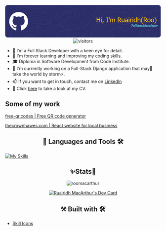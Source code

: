 <div align="center"><img src="https://github.com/roomacarthur/roomacarthur/blob/main/github-header-image.png"></div>

<div align="center"><img src="https://komarev.com/ghpvc/?username=roomacarthur&color=brightgreen&style=flat&label=Views" alt="visitors"></div>

- 👀 I’m a Full Stack Developer with a keen eye for detail.
- 🌱 I'm forever learning and improving my coding skills. 
- 🎓 Diploma in Software Development from Code Institute.
- 📘 I'm currently working on a Full-Stack Django application that may👀 take the world by storm⚡.
- 📫 If you want to get in touch, contact me on [LinkedIn](https://www.linkedin.com/in/ruairidh-macarthur-23427a191/)
- 📑 Click [here](./cv/ruairidhmacarthur_cv.pdf) to take a look at my CV.

<h2>Some of my work</h2>

[free-qr.codes | Free QR code generator](https://www.free-qr.codes)

[thecrownhawes.com | React website for local business](https://www.thecrownhawes.com)
           
          
<h2 align="center">📖 Languages and Tools 🛠</h2>

<p align="center">

[![My Skills](https://skillicons.dev/icons?i=html,js,py,css,bootstrap,tailwind,django,react,aws,heroku,postgres,vscode,babel,vite,git,github&perline=6)](https://skillicons.dev)

</p>




<h2 align="center"> ✨Stats🔎 </h2>

<div align="center"><img src="https://github-readme-streak-stats.herokuapp.com?user=roomacarthur&theme=ads-juicy-fresh" alt="roomacarthur" /></p></div>

<div align="center">
<a href="https://app.daily.dev/RooMacArthur"><img src="https://api.daily.dev/devcards/b3c1a2b3f1834dd89cef93ad3f29e1be.png?r=exm" width="400" alt="Ruairidh MacArthur's Dev Card"/></a>
</div>

<h2 align="center">⚒️ Built with 🛠️</h2>

- [Skill Icons](https://skillicons.dev/)

